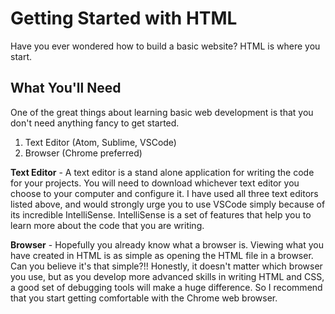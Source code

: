 # Getting Started with HTML

Have you ever wondered how to build a basic website? HTML is where you start.

## What You'll Need

One of the great things about learning basic web development is that you don't need anything fancy to get started.

1. Text Editor (Atom, Sublime, VSCode)
1. Browser (Chrome preferred)

__Text Editor__ - A text editor is a stand alone application for writing the code for your projects. You will need to download whichever text editor you choose to your computer and configure it. I have used all three text editors listed above, and would strongly urge you to use VSCode simply because of its incredible IntelliSense. IntelliSense is a set of features that help you to learn more about the code that you are writing.

__Browser__ - Hopefully you already know what a browser is. Viewing what you have created in HTML is as simple as opening the HTML file in a browser. Can you believe it's that simple?!! Honestly, it doesn't matter which browser you use, but as you develop more advanced skills in writing HTML and CSS, a good set of debugging tools will make a huge difference. So I recommend that you start getting comfortable with the Chrome web browser.
